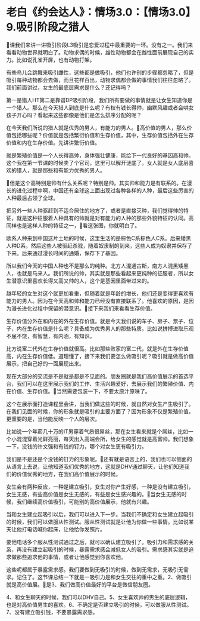 # 老白《约会达人》：情场3.0：【情场3.0】9.吸引阶段之猎人

🎼课我们来讲一讲吸引阶段L3吸引是恋爱过程中最重要的一环。没有之一。我们来看看动物世界就明白了。动物求偶的时候，雄性动物都会在雌性面前展现自己的实力。比如说孔雀开屏，也有动物打架。

有些鸟儿会跳舞来吸引雌性，这些都是做吸引，他们也许别的步骤都忽略了，但是吸引每种动物都会去做，而且花样百出，动物求偶都会做的事情我们往往忽略了。我们前面讲过，女生的最底层需求是什么？还记得吗？

第一是猎人HT第二是靠谱DP吸引阶段，我们所有要做的事情就是让女生知道你是一个猎人。那么在今天猎人到底是什么呢？有权有钱长得帅，幽默风趣或者会哄女孩子开心吗？看起来这些都像是他们是怎么排序分配的呢？

在今天我们所说的猎人就是优秀的男人，有能力的男人。🎼高价值的男人，那么价值包括哪些呢？价值就是包括繁衍价值和生存价值，其中，生存价值包括外在生存价值和内在生存价值。先讲讲繁衍价值。

就是繁殖价值是一个人长得高帅，身体强壮健康，能给下一代良好的基因高和帅。这个我在第一节课的时候卖了个官司，这里可以解开谜底了。女人就是女人底层喜欢的猎人，就是那些和有能力优秀的男人。

🎼但是这个高特别是帅有什么关系呢？特别是帅。其实帅和能力是有联系的。在漫长的进化过程中啊，中国还有全球这上面出现过各种各样的人种，最后这些厉害的人种最后占领了全球。

把另外一些人种驱赶到不适合居住的地方了，或者是直接灭种，我们觉得帅的特征，就是这种征服着人种具有的帅就是对有能力的人种的那些外貌特征的认同。高同样也是这样人种的特征之一，🎼看这张图，你就明白了。

欧系人种来到中国这片土地的时候，这里生活的是棕色C系棕色人C系。后来矮黑人种D系。然后这些人被驱赶杀戮，随着奴隶制的到来，这些人成为奴隶并保存了下来。后来通过漫长时间的通婚，保存下了基因。

所以我们今天的中国人种也不是那么的纯种。北方人混通古斯，南方人混黑矮黑人，也就是马来人。我们所说的帅，其实就是那些看起来更纯种的征服者，所以女生潜意识里喜欢长得又高又帅的人，这个是基因里面带过来的。

越年轻的女生对这个就更加看重，但随着就是年龄的增长，他们还是变得更喜欢有能力的男人。因为在今天高和帅和能力已经没有直接联系了。他喜欢的原因，是因为漫长进化过程中保留的潜意识。🎼接下来我们来看看生存价值。

生存价值分外在和内在的外在生存价值。就是今天我们说的车子、房子、票子、位子，内在生存价值是什么呢？具备成为优秀男人的那些特质。比如说拼搏进取乐观不屈不饶，有智慧，有内涵，有知识。

比方说富二代外在生存价值就很高。比如那些败家的富二代，就是外在生存价值高，内在生存价值低。道理懂了，接下来我们要怎么做吸引呢？吸引就是做高价值展示，把自己好的一面展现出来。

现在大部分的交流是不是就是都是不见面的。朋友圈就是我们高价值展示的首选平台，我们可以在这里展示我们的工作、生活兴趣爱好，去展示我们的繁殖价值、内在价值、生存价值。🎼当然需要包装一下，不要太原汁原味了。

这个在展示面打造课程里会讲，当我们做这些的时候，就自然对女生产生吸引了。在我们见面的时候，你的形象就是吸引的主要方面了？因为形象不仅是繁殖价值，更重要的是，当他能反映一个人的层次。

比如说一个年薪几十万的IT男穿着气质很屌丝，那在女生看来就是个屌丝，比如一个小混混穿着光鲜亮丽，每天出入高端会所，给女生的感觉就是高富帅。我们想象一下，没钱的许文强和有钱的钉力，哪个对女生更有吸引力。

我们是不是还是个没钱的钉力的形象呢。🎼还有就是语言上的，我们也可以侧面的从语言上去说，让他知道我们优秀的地方，这就是DHV通过聊天，让他们知道我们的价值优秀的地方，在我们高价值展示的时候。

女生会有两种反应，一种是建立吸引，女生对你产生好感，一种是没有建立吸引，女生无感，有些高价值是女生无感的，有些是女生感兴趣的。🎼当女生无感的时候，我们继续高价值吸引，可能别的高价值展示，他就有兴趣。

当和女生建立起吸引以后，我们可以进入下一步。当我们不确定和女生建立起吸引的时候，我们可以做服从性测试。服从性测试就是让他为你做一些事情。比如说某天让他打电话喊你起床，让他给你发照片。

要他电话多个服从性测试通过之后，就可以确认建立吸引了。吸引力和需求感的关系，再没有建立起吸引的时候，暴露需求感会减低女人的吸引。需求感其实就是追求做那些追求他的事情，或者让他感觉到你喜欢他。

这些呢都属于暴露需求感。我们要做到无吸引的时候，做到无需求，无吸引无需求。记住了。这节课总结一下就是一吸引力是和女生交往的重中之重。2、做吸引就是高价值展。🎼是3、我们做高价值最好的平台是微信朋友圈。

4、和女生聊天的时候，我们可以DHV自己。5、女生喜欢帅的男生的底层逻辑，也是对高价值男生的喜欢。6、不确定是否建立吸引的时候，可以做服从性测试。7、没有建立吸引钱，不要暴露需求感。

